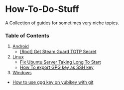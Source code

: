 # How-To-Do-Stuff
A Collection of guides for sometimes very niche topics.

### Table of Contents
1. [Android](https://github.com/ReisMiner/How-To-Do-Stuff/tree/master/Android)
   - [[Root] Get Steam Guard TOTP Secret](https://github.com/ReisMiner/How-To-Do-Stuff/blob/master/Android/%5BRoot%5D%20Get%20Steam%20Guard%20TOTP%20Secret.md)
2. [Linux](https://github.com/ReisMiner/How-To-Do-Stuff/tree/master/Linux)
   - [Fix Ubuntu Server Taking Long To Start](https://github.com/ReisMiner/How-To-Do-Stuff/blob/master/Linux/Fix%20Ubuntu%20Server%20Taking%20Long%20To%20Start.md)
   - [How To export GPG key as SSH key](https://github.com/ReisMiner/How-To-Do-Stuff/blob/master/Linux/How%20To%20export%20GPG%20key%20as%20SSH%20key.md)
  3. [Windows](https://github.com/ReisMiner/How-To-Do-Stuff/blob/master/Windows/)
   - [How to use gpg key on yubikey with git](https://github.com/ReisMiner/How-To-Do-Stuff/blob/master/Windows/How%20to%20use%20gpg%20key%20on%20yubikey%20with%20git.md)
